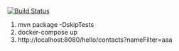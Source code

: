 [![Build Status](https://travis-ci.com/evkaky/tz_maven.svg?branch=master)](https://travis-ci.com/evkaky/tz_maven)

1) mvn package -DskipTests
2) docker-compose up
3) http://localhost:8080/hello/contacts?nameFilter=aaa
